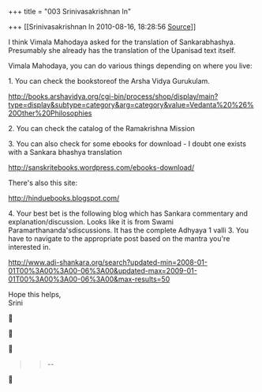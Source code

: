 +++
title = "003 Srinivasakrishnan ln"

+++
[[Srinivasakrishnan ln	2010-08-16, 18:28:56 [Source](https://groups.google.com/g/samskrita/c/mgDAiuoFtgc)]]



I think Vimala Mahodaya asked for the translation of Sankarabhashya. Presumably she already has the translation of the Upanisad text itself.



Vimala Mahodaya, you can do various things depending on where you live:



1\. You can check the bookstoreof the Arsha Vidya Gurukulam.



<http://books.arshavidya.org/cgi-bin/process/shop/display/main?type=display&subtype=category&arg=category&value=Vedanta%20%26%20Other%20Philosophies>



2\. You can check the catalog of the Ramakrishna Mission



3\. You can also check for some ebooks for download - I doubt one exists with a Sankara bhashya translation



<http://sanskritebooks.wordpress.com/ebooks-download/>



There's also this site:



<http://hinduebooks.blogspot.com/>



4\. Your best bet is the following blog which has Sankara commentary and explanation/discussion. Looks like it is from Swami Paramarthananda'sdiscussions. It has the complete Adhyaya 1 valli 3. You have to navigate to the appropriate post based on the mantra you're interested in.



<http://www.adi-shankara.org/search?updated-min=2008-01-01T00%3A00%3A00-06%3A00&updated-max=2009-01-01T00%3A00%3A00-06%3A00&max-results=50>



Hope this helps,  
Srini  
  
  







> 
> > --  
> > 



